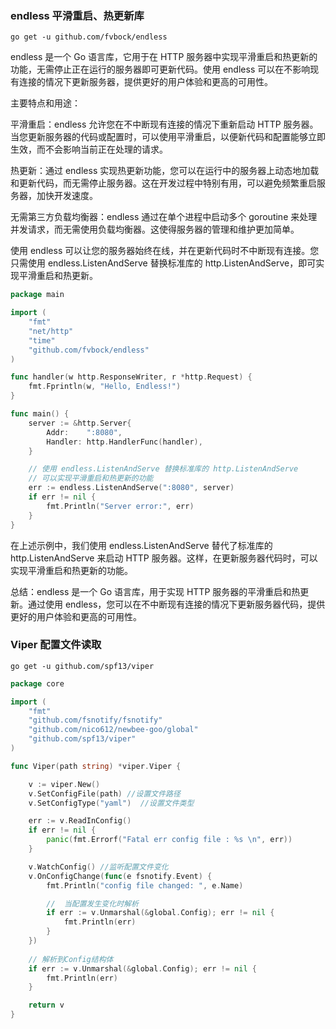 
### endless 平滑重启、热更新库
`go get -u github.com/fvbock/endless`

endless 是一个 Go 语言库，它用于在 HTTP 服务器中实现平滑重启和热更新的功能，无需停止正在运行的服务器即可更新代码。使用 endless 可以在不影响现有连接的情况下更新服务器，提供更好的用户体验和更高的可用性。

主要特点和用途：

平滑重启：endless 允许您在不中断现有连接的情况下重新启动 HTTP 服务器。当您更新服务器的代码或配置时，可以使用平滑重启，以便新代码和配置能够立即生效，而不会影响当前正在处理的请求。

热更新：通过 endless 实现热更新功能，您可以在运行中的服务器上动态地加载和更新代码，而无需停止服务器。这在开发过程中特别有用，可以避免频繁重启服务器，加快开发速度。

无需第三方负载均衡器：endless 通过在单个进程中启动多个 goroutine 来处理并发请求，而无需使用负载均衡器。这使得服务器的管理和维护更加简单。

使用 endless 可以让您的服务器始终在线，并在更新代码时不中断现有连接。您只需使用 endless.ListenAndServe 替换标准库的 http.ListenAndServe，即可实现平滑重启和热更新。
```go
package main

import (
    "fmt"
    "net/http"
    "time"
    "github.com/fvbock/endless"
)

func handler(w http.ResponseWriter, r *http.Request) {
    fmt.Fprintln(w, "Hello, Endless!")
}

func main() {
    server := &http.Server{
        Addr:    ":8080",
        Handler: http.HandlerFunc(handler),
    }

	// 使用 endless.ListenAndServe 替换标准库的 http.ListenAndServe
	// 可以实现平滑重启和热更新的功能
	err := endless.ListenAndServe(":8080", server)
	if err != nil {
		fmt.Println("Server error:", err)
	}
}
```
在上述示例中，我们使用 endless.ListenAndServe 替代了标准库的 http.ListenAndServe 来启动 HTTP 服务器。这样，在更新服务器代码时，可以实现平滑重启和热更新的功能。

总结：endless 是一个 Go 语言库，用于实现 HTTP 服务器的平滑重启和热更新。通过使用 endless，您可以在不中断现有连接的情况下更新服务器代码，提供更好的用户体验和更高的可用性。

### Viper 配置文件读取
`go get -u github.com/spf13/viper`

```go
package core

import (
	"fmt"
	"github.com/fsnotify/fsnotify"
	"github.com/nico612/newbee-goo/global"
	"github.com/spf13/viper"
)

func Viper(path string) *viper.Viper {

	v := viper.New()
	v.SetConfigFile(path) //设置文件路径
	v.SetConfigType("yaml")  //设置文件类型

	err := v.ReadInConfig()
	if err != nil {
		panic(fmt.Errorf("Fatal err config file : %s \n", err))
	}

	v.WatchConfig() //监听配置文件变化
	v.OnConfigChange(func(e fsnotify.Event) {
		fmt.Println("config file changed: ", e.Name)

		//	当配置发生变化时解析
		if err := v.Unmarshal(&global.Config); err != nil {
			fmt.Println(err)
		}
	})
    
	// 解析到Config结构体
	if err := v.Unmarshal(&global.Config); err != nil {
		fmt.Println(err)
	}

	return v
}

```









